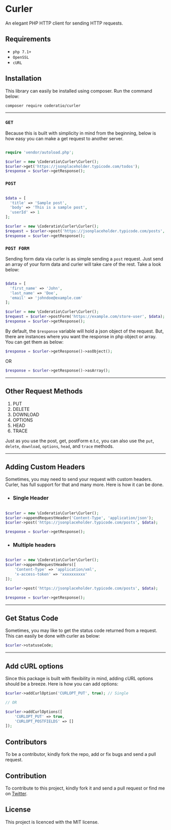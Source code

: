 # Curler
An elegant PHP HTTP client for sending HTTP requests.

## Requirements
* `php 7.1+`
* `OpenSSL`
* `cURL`

## Installation
This library can easily be installed using composer. Run the command below:
```shell script
composer require coderatio/curler
```

___

### `GET`
Because this is built with simplicity in mind from the beginning, below is how easy you can make a get request to another server.
```php

require 'vendor/autoload.php';

$curler = new \Coderatio\Curler\Curler();
$curler->get('https://jsonplaceholder.typicode.com/todos');
$response = $curler->getResponse();

```
### `POST`
```php

$data = [
  'title' => 'Sample post',
  'body' => 'This is a sample post',
  'userId' => 1
];

$curler = new \Coderatio\Curler\Curler();
$request = $curler->post('https://jsonplaceholder.typicode.com/posts', $data);
$response = $curler->getResponse();

```
### `POST FORM`
Sending form data via curler is as simple sending a `post` request. Just send an array of your form data and curler will take care of the rest. Take a look below:
```php

$data = [
  'first_name' => 'John',
  'last_name' => 'Doe',
  'email' => 'johndoe@example.com'
];

$curler = new \Coderatio\Curler\Curler();
$request = $curler->postForm('https://example.com/store-user', $data);
$response = $curler->getResponse();

```

By default, the `$response` variable will hold a json object of the request. But, there are instances where you want the response in php object or array. You can get them as below:
```php
$response = $curler->getResponse()->asObject();
```
OR
```php
$response = $curler->getResponse()->asArray();
```

___

## Other Request Methods
1. PUT
2. DELETE
3. DOWNLOAD
4. OPTIONS
5. HEAD
6. TRACE

Just as you use the post, get, postForm e.t.c, you can also use the `put`, `delete`, `download`, `options`, `head`, and `trace` methods.

___

## Adding Custom Headers
Sometimes, you may need to send your request with custom headers. Curler, has full support for that and many more. Here is how it can be done.
* ### Single Header
```php

$curler = new \Coderatio\Curler\Curler();
$curler->appendRequestHeader('Content-Type', 'application/json');
$curler->post('https://jsonplaceholder.typicode.com/posts', $data);

$response = $curler->getResponse();

```

* ### Multiple headers
```php

$curler = new \Coderatio\Curler\Curler();
$curler->appendRequestHeaders([
    'Content-Type' => 'application/xml',
    'x-access-token' => 'xxxxxxxxxx'
]);

$curler->post('https://jsonplaceholder.typicode.com/posts', $data);

$response = $curler->getResponse();

```

___

## Get Status Code
Sometimes, you may like to get the status code returned from a request. This can easily be done with curler as below:

```php
$curler->statuseCode;
```

___

## Add cURL options
Since this package is built with flexibility in mind, adding cURL options should be a breeze. Here is how you can add options:
```php
$curler->addCurlOption('CURLOPT_PUT', true); // Single

// OR

$curler->addCurlOptions([
    'CURLOPT_PUT' => true,
    'CURLOPT_POSTFIELDS' => []
]);
```

## Contributors
To be a contributor, kindly fork the repo, add or fix bugs and send a pull request.

## Contribution
To contribute to this project, kindly fork it and send a pull request or find me on <a href="https://twitter.com/josiahoyahaya">Twitter</a>.

## License
This project is licenced with the MIT license.
